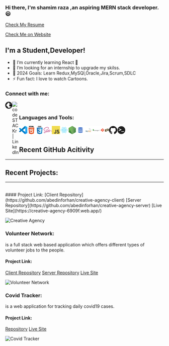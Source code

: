 ### Hi there, I'm shamim raza ,an aspiring MERN stack developer. :smiley:


[Check My Resume]( )


[Check Me on Website]()


## I'm a Student,Developer!

- 🌱 I’m currently learning React  🤣
- :eyes: I’m looking for an internship to upgrade my skilss.
- 🥅 2024 Goals: Learn Redux,MySQl,Oracle,Jira,Scrum,SDLC 
- ⚡ Fun fact: I love to watch Cartoons.

### Connect with me:

[<img align="left" alt="codeSTACKr.com" width="22px" src="https://raw.githubusercontent.com/iconic/open-iconic/master/svg/globe.svg" />][website]
[<img align="left" alt="codeSTACKr | LinkedIn" width="22px" src="https://cdn.jsdelivr.net/npm/simple-icons@v3/icons/linkedin.svg" />][linkedin]


<br />

### Languages and Tools:

<img align="left" alt="Visual Studio Code" width="26px" src="https://raw.githubusercontent.com/github/explore/80688e429a7d4ef2fca1e82350fe8e3517d3494d/topics/visual-studio-code/visual-studio-code.png" />
<img align="left" alt="HTML5" width="26px" src="https://raw.githubusercontent.com/github/explore/80688e429a7d4ef2fca1e82350fe8e3517d3494d/topics/html/html.png" />
<img align="left" alt="CSS3" width="26px" src="https://raw.githubusercontent.com/github/explore/80688e429a7d4ef2fca1e82350fe8e3517d3494d/topics/css/css.png" />
<img align="left" alt="Sass" width="26px" src="https://raw.githubusercontent.com/github/explore/80688e429a7d4ef2fca1e82350fe8e3517d3494d/topics/sass/sass.png" />
<img align="left" alt="JavaScript" width="26px" src="https://raw.githubusercontent.com/github/explore/80688e429a7d4ef2fca1e82350fe8e3517d3494d/topics/javascript/javascript.png" />
<img align="left" alt="React" width="26px" src="https://raw.githubusercontent.com/github/explore/80688e429a7d4ef2fca1e82350fe8e3517d3494d/topics/react/react.png" />
<img align="left" alt="Node.js" width="26px" src="https://raw.githubusercontent.com/github/explore/80688e429a7d4ef2fca1e82350fe8e3517d3494d/topics/nodejs/nodejs.png" />
<img align="left" alt="SQL" width="26px" src="https://raw.githubusercontent.com/github/explore/80688e429a7d4ef2fca1e82350fe8e3517d3494d/topics/sql/sql.png"/>
<img align="left" alt="MySQL" width="26px" src="https://raw.githubusercontent.com/github/explore/80688e429a7d4ef2fca1e82350fe8e3517d3494d/topics/mysql/mysql.png" />
<img align="left" alt="MongoDB" width="26px" src="https://raw.githubusercontent.com/github/explore/80688e429a7d4ef2fca1e82350fe8e3517d3494d/topics/mongodb/mongodb.png" />
<img align="left" alt="Git" width="26px" src="https://raw.githubusercontent.com/github/explore/80688e429a7d4ef2fca1e82350fe8e3517d3494d/topics/git/git.png" />
<img align="left" alt="GitHub" width="26px" src="https://raw.githubusercontent.com/github/explore/78df643247d429f6cc873026c0622819ad797942/topics/github/github.png" />
<img align="left" alt="Terminal" width="26px" src="https://raw.githubusercontent.com/github/explore/80688e429a7d4ef2fca1e82350fe8e3517d3494d/topics/terminal/terminal.png"/>

<br />
<br />

## Recent GitHub Acitivity
---
## Recent Projects:
---

</br>
#### Project Link:
[Client Repository](https://github.com/abedinforhan/creative-agency-client)
[Server Repository](https://github.com/abedinforhan/creative-agency-server)
[Live Site](https://creative-agency-6909f.web.app/)

![Creative Agency](/agency.gif "Creative Agency")

### Volunteer Network: 
is a full stack web based application which offers different types of volunteer jobs to the people.
</br>
#### Project Link:
[Client Repository](https://github.com/abedinforhan/volunteer-network-client)
[Server Repository](https://github.com/abedinforhan/volunteer-network-server)
[Live Site](https://educational-training-eve-d4e34.web.app/?fbclid=IwAR15SxRxSbCqvsK2yA-lF79xBEh-5cEFLsZC-oHqw64znl84ihYntSWrm74)

![Volunteer Network](/volunteer.gif "Volunteer Network")

### Covid Tracker: 
is a web application for tracking daily covid19 cases.
</br>
#### Project Link:
[Repository](https://github.com/abedinforhan/Covid-Tracker)
[Live Site](https://abedinforhan.github.io/Covid-Tracker/index.html)

![Covid Tracker](/covid.gif "Covid Tracker")


[Resume]:https://drive.google.com/file/d/1hYIo3oQ0xvx_MZXBcT3yRqSKFBbQw8rL/view?usp=sharing
[website]: https://professional-portfolio-react.web.app
[instagram]: https://www.instagram.com/osthir__dev
[linkedin]: https://www.linkedin.com/in/mezbaul-abedin-forhan-59b7001b7


